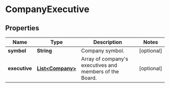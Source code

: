 # CompanyExecutive

## Properties

 Name          | Type                                  | Description                                                 | Notes      
---------------|---------------------------------------|-------------------------------------------------------------|------------
 **symbol**    | **String**                            | Company symbol.                                             | [optional] 
 **executive** | [**List&lt;Company&gt;**](Company.md) | Array of company&#39;s executives and members of the Board. | [optional] 




